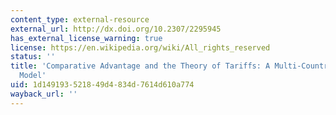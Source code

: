 ```yaml
---
content_type: external-resource
external_url: http://dx.doi.org/10.2307/2295945
has_external_license_warning: true
license: https://en.wikipedia.org/wiki/All_rights_reserved
status: ''
title: 'Comparative Advantage and the Theory of Tariffs: A Multi-Country, Multi- Commodity
  Model'
uid: 1d149193-5218-49d4-834d-7614d610a774
wayback_url: ''
---
```

